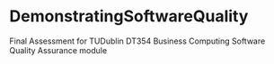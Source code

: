 # DemonstratingSoftwareQuality
Final Assessment for TUDublin DT354 Business Computing Software Quality Assurance module
